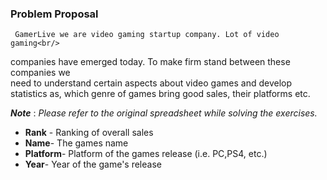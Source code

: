 ### Problem Proposal

     GamerLive we are video gaming startup company. Lot of video gaming<br/>
companies have emerged today. To make firm stand between these companies we<br/> need to understand certain aspects about video games and develop statistics as, which genre of games bring good sales, their platforms etc.

__*Note*__ : *Please refer to the original spreadsheet while solving the exercises.*
*  __Rank__ - Ranking of overall sales
* __Name__- The games name
* __Platform__- Platform of the games release (i.e. PC,PS4, etc.)
* __Year__- Year of the game's release



